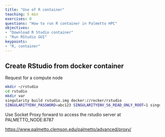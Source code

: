 ```yaml
---
title: "Use of R container"
teaching: 5 min
exercises: 0
questions: "How to run R container in Palmetto HPC"
objectives:
- "Download R Studio container"
- "Run RStudio GUI"
keypoints:
- "R, container"
---
```


## Create RStudio from docker container

Request for a compute node

```bash
mkdir ~/rstudio
cd rstudio
mkdir var
singularity build rstudio.img docker://rocker/rstudio
SINGULARITYENV_PASSWORD=abc123 SINGULARITYENV_S6_READ_ONLY_ROOT=1 singularity run -B /home/tuev/workspace/rstudio/var:/var rstudio.img
```

Use Socket Proxy forward to access the rstudio server at PALMETTO_NODE:8787

https://www.palmetto.clemson.edu/palmetto/advanced/proxy/
